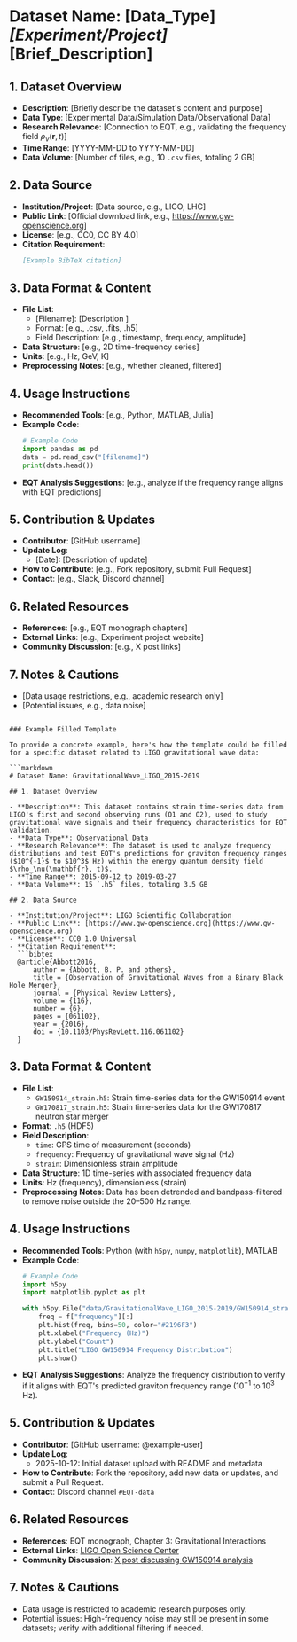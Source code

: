 # Dataset Name: [Data_Type]_[Experiment/Project]_[Brief_Description]

## 1. Dataset Overview

- **Description**: [Briefly describe the dataset's content and purpose]
- **Data Type**: [Experimental Data/Simulation Data/Observational Data]
- **Research Relevance**: [Connection to EQT, e.g., validating the frequency field $\rho_\nu(\mathbf{r}, t)$]
- **Time Range**: [YYYY-MM-DD to YYYY-MM-DD]
- **Data Volume**: [Number of files, e.g., 10 `.csv` files, totaling 2 GB]

## 2. Data Source

- **Institution/Project**: [Data source, e.g., LIGO, LHC]
- **Public Link**: [Official download link, e.g., https://www.gw-openscience.org]
- **License**: [e.g., CC0, CC BY 4.0]
- **Citation Requirement**:
  ```bibtex
  [Example BibTeX citation]
  ```

## 3. Data Format & Content

- **File List**:
  - [Filename]: [Description ]
  - Format: [e.g., .csv, .fits, .h5]
  - Field Description: [e.g., timestamp, frequency, amplitude]
- **Data Structure**: [e.g., 2D time-frequency series]
- **Units**: [e.g., Hz, GeV, K]
- **Preprocessing Notes**: [e.g., whether cleaned, filtered]

## 4. Usage Instructions

- **Recommended Tools**: [e.g., Python, MATLAB, Julia]
- **Example Code**:
  ```python
  # Example Code
  import pandas as pd
  data = pd.read_csv("[filename]")
  print(data.head())
  ```
- **EQT Analysis Suggestions**: [e.g., analyze if the frequency range aligns with EQT predictions]

## 5. Contribution & Updates

- **Contributor**: [GitHub username]
- **Update Log**:
  - [Date]: [Description of update]
- **How to Contribute**: [e.g., Fork repository, submit Pull Request]
- **Contact**: [e.g., Slack, Discord channel]

## 6. Related Resources

- **References**: [e.g., EQT monograph chapters]
- **External Links**: [e.g., Experiment project website]
- **Community Discussion**: [e.g., X post links]

## 7. Notes & Cautions

- [Data usage restrictions, e.g., academic research only]
- [Potential issues, e.g., data noise]
```

### Example Filled Template

To provide a concrete example, here's how the template could be filled for a specific dataset related to LIGO gravitational wave data:

```markdown
# Dataset Name: GravitationalWave_LIGO_2015-2019

## 1. Dataset Overview

- **Description**: This dataset contains strain time-series data from LIGO's first and second observing runs (O1 and O2), used to study gravitational wave signals and their frequency characteristics for EQT validation.
- **Data Type**: Observational Data
- **Research Relevance**: The dataset is used to analyze frequency distributions and test EQT's predictions for graviton frequency ranges ($10^{-1}$ to $10^3$ Hz) within the energy quantum density field $\rho_\nu(\mathbf{r}, t)$.
- **Time Range**: 2015-09-12 to 2019-03-27
- **Data Volume**: 15 `.h5` files, totaling 3.5 GB

## 2. Data Source

- **Institution/Project**: LIGO Scientific Collaboration
- **Public Link**: [https://www.gw-openscience.org](https://www.gw-openscience.org)
- **License**: CC0 1.0 Universal
- **Citation Requirement**:
  ```bibtex
  @article{Abbott2016,
      author = {Abbott, B. P. and others},
      title = {Observation of Gravitational Waves from a Binary Black Hole Merger},
      journal = {Physical Review Letters},
      volume = {116},
      number = {6},
      pages = {061102},
      year = {2016},
      doi = {10.1103/PhysRevLett.116.061102}
  }
  ```

## 3. Data Format & Content

- **File List**:
  - `GW150914_strain.h5`: Strain time-series data for the GW150914 event
  - `GW170817_strain.h5`: Strain time-series data for the GW170817 neutron star merger
- **Format**: `.h5` (HDF5)
- **Field Description**: 
  - `time`: GPS time of measurement (seconds)
  - `frequency`: Frequency of gravitational wave signal (Hz)
  - `strain`: Dimensionless strain amplitude
- **Data Structure**: 1D time-series with associated frequency data
- **Units**: Hz (frequency), dimensionless (strain)
- **Preprocessing Notes**: Data has been detrended and bandpass-filtered to remove noise outside the 20–500 Hz range.

## 4. Usage Instructions

- **Recommended Tools**: Python (with `h5py`, `numpy`, `matplotlib`), MATLAB
- **Example Code**:
  ```python
  # Example Code
  import h5py
  import matplotlib.pyplot as plt

  with h5py.File("data/GravitationalWave_LIGO_2015-2019/GW150914_strain.h5", "r") as f:
      freq = f["frequency"][:]
      plt.hist(freq, bins=50, color="#2196F3")
      plt.xlabel("Frequency (Hz)")
      plt.ylabel("Count")
      plt.title("LIGO GW150914 Frequency Distribution")
      plt.show()
  ```
- **EQT Analysis Suggestions**: Analyze the frequency distribution to verify if it aligns with EQT's predicted graviton frequency range ($10^{-1}$ to $10^3$ Hz).

## 5. Contribution & Updates

- **Contributor**: [GitHub username: @example-user]
- **Update Log**:
  - 2025-10-12: Initial dataset upload with README and metadata
- **How to Contribute**: Fork the repository, add new data or updates, and submit a Pull Request.
- **Contact**: Discord channel `#EQT-data`

## 6. Related Resources

- **References**: EQT monograph, Chapter 3: Gravitational Interactions
- **External Links**: [LIGO Open Science Center](https://www.gw-openscience.org)
- **Community Discussion**: [X post discussing GW150914 analysis](https://x.com/EQT_Research/post/12345)

## 7. Notes & Cautions

- Data usage is restricted to academic research purposes only.
- Potential issues: High-frequency noise may still be present in some datasets; verify with additional filtering if needed.
